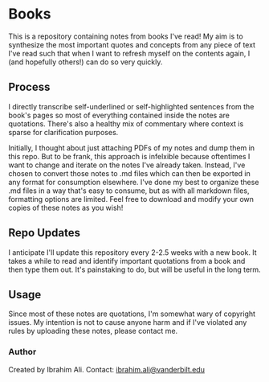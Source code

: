 # Books
This is a repository containing notes from books I've read! My aim is to synthesize the most important quotes and concepts from any piece of text I've read such that when I want to refresh myself on the contents again, I (and hopefully others!) can do so very quickly. 

## Process
I directly transcribe self-underlined or self-highlighted sentences from the book's pages so most of everything contained inside the notes are quotations. There's also a healthy mix of commentary where context is sparse for clarification purposes.

Initially, I thought about just attaching PDFs of my notes and dump them in this repo. But to be frank, this approach is infelxible because oftentimes I want to change and iterate on the notes I've already taken. Instead, I've chosen to convert those notes to .md files which can then be exported in any format for consumption elsewhere. I've done my best to organize these .md files in a way that's easy to consume, but as with all markdown files, formatting options are limited. Feel free to download and modify your own copies of these notes as you wish!

## Repo Updates
I anticipate I'll update this repository every 2-2.5 weeks with a new book. It takes a while to read and identify important quotations from a book and then type them out. It's painstaking to do, but will be useful in the long term. 

## Usage
Since most of these notes are quotations, I'm somewhat wary of copyright issues. My intention is not to cause anyone harm and if I've violated any rules by uploading these notes, please contact me.

### Author
Created by Ibrahim Ali. Contact: ibrahim.ali@vanderbilt.edu
